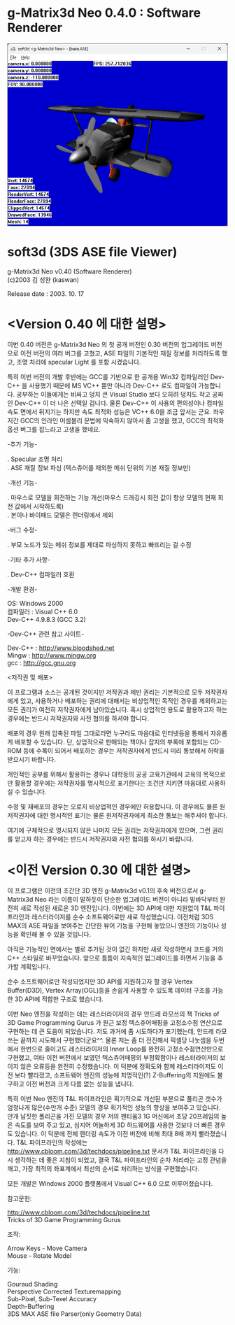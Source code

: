 # g-Matrix3d Neo 0.4.0 : Software Renderer

![app](g-matrix3d-neo.png)

# soft3d (3DS ASE file Viewer)

g-Matrix3d Neo v0.40 (Software Renderer)    
(c)2003 김 성완 (kaswan)   
	
Release date : 2003. 10. 17

# <Version 0.40 에 대한 설명>

이번 0.40 버전은 g-Matrix3d Neo 의 첫 공개 버전인 0.30 버전의 업그레이드 버전으로 이전 버전의 여러 버그를 고쳤고, ASE 파일의 기본적인 재질 정보를 처리하도록 했고, 조명 처리에 specular Light 를 포함 시켰습니다. 

특히 이번 버전의 개발 후반에는 GCC를 기반으로 한 공개용 Win32 컴파일러인 Dev-C++ 을 사용했기 때문에 MS VC++ 뿐만 아니라 Dev-C++ 로도 컴파일이 가능합니다. 공부하는 이들에게는 비싸고 덩치 큰 Visual Studio 보다 오히려 덩치도 작고 공짜인 Dev-C++ 이 더 나은 선택일 겁니다. 물론 Dev-C++ 이 사용의 편의성이나 컴파일 속도 면에서 뒤지기는 하지만 속도 최적화 성능은 VC++ 6.0을 조금 앞서는 군요. 좌우지간 GCC의 인라인 어셈블리 문법에 익숙하지 않아서 좀 고생을 했고, GCC의 최적화 옵션 버그를 잡느라고 고생을 했네요. 


-추가 기능-

 . Specular 조명 처리     
 . ASE 재질 정보 파싱 (텍스츄어를 제외한 메쉬 단위의 기본 재질 정보만) 


-개선 기능-

 . 마우스로 모델을 회전하는 기능 개선(마우스 드래깅시 회전 값이 항상 모델의 현재 회전 값에서 시작하도록)     
 . 본이나 바이패드 모델은 렌더링에서 제외


-버그 수정-

 . 부모 노드가 있는 메쉬 정보를 제대로 파싱하지 못하고 빠뜨리는 걸 수정


-기타 추가 사항-

 . Dev-C++ 컴파일러 호환


-개발 환경-
 
 OS: Windows 2000      
 컴파일러 : Visual C++ 6.0     
            Dev-C++ 4.9.8.3 (GCC 3.2)


-Dev-C++ 관련 참고 사이트-

Dev-C++ : http://www.bloodshed.net      
  Mingw : http://www.mingw.org      
    gcc	: http://gcc.gnu.org    


<저작권 및 배포>

이 프로그램과 소스는 공개된 것이지만 저작권과 제반 권리는 기본적으로 모두 저작권자에게 있고, 사용하거나 배포하는 권리에 대해서는 비상업적인 목적인 경우를 제외하고는 모든 권리가 여전히 저작권자에게 남아있습니다. 혹시 상업적인 용도로 활용하고자 하는 경우에는 반드시 저작권자와 사전 협의를 하셔야 합니다.
 
배포의 경우 원래 압축된 파일 그대로라면 누구라도 마음대로 인터넷등을 통해서 자유롭게 배포할 수 있습니다. 단, 상업적으로 판매되는 책이나 잡지의 부록에 포함되는 CD-ROM 등에 수록이 되어서 배포하는 경우는 저작권자에게 반드시 미리 통보해서 허락을 받으시기 바랍니다.

개인적인 공부를 위해서 활용하는 경우나 대학등의 공공 교육기관에서 교육의 목적으로만 활용할 경우에는 저작권자를 명시적으로 표기한다는 조건만 지키면 마음대로 사용하실 수 있습니다.

수정 및 재배포의 경우는 오로지 비상업적인 경우에만 허용합니다. 이 경우에도 물론 원저작권자에 대한 명시적인 표기는 물론 원저작권자에게 최소한 통보는 해주셔야 합니다.

여기에 구체적으로 명시되지 않은 나머지 모든 권리는 저작권자에게 있으며, 그런 권리를 얻고자 하는 경우에는 반드시 저작권자와 사전 협의를 하시기 바랍니다.


# <이전 Version 0.30 에 대한 설명>

이 프로그램은 이전의 초간단 3D 엔진 g-Matrix3d v0.1의 후속 버전으로서 g-Matrix3d Neo 라는 이름이 말하듯이 단순한 업그레이드 버전이 아니라 밑바닥부터 완전히 새로 작성된 새로운 3D 엔진입니다. 이번에는 3D API에 대한 지원없이 T&L 파이프라인과 레스터라이저를 순수 소프트웨어로만 새로 작성했습니다. 이전처럼 3DS MAX의 ASE 파일을 보여주는 간단한 뷰어 기능을 구현해 놓았으니 엔진의 기능이나 성능을 확인해 볼 수 있을 것입니다.  

아직은 기능적인 면에서는 별로 추가된 것이 없긴 하지만 새로 작성하면서 코드를 거의 C++ 스타일로 바꾸었습니다. 앞으로 틈틈이 지속적인 업그레이드를 하면서 기능을 추가할 계획입니다.

순수 소프트웨어로만 작성되었지만 3D API를 지원하고자 할 경우 Vertex Buffer(D3D), Vertex Array(OGL)등을 손쉽게 사용할 수 있도록 데이터 구조를 가능한 3D API에 적합한 구조로 했습니다.

이번 Neo 엔진을 작성하는 데는 레스터라이저의 경우 안드레 라모쓰의 책 Tricks of 3D Game Programming Gurus 가 원근 보정 텍스츄어매핑을 고정소수점 연산으로 구현하는 데 큰 도움이 되었습니다. 저도 과거에 좀 시도하다가 포기했는데, 안드레 라모쓰는 끝까지 시도해서 구현했더군요^^.  물론 저는 좀 더 전진해서 픽셀당 나눗셈을 두번에서 한번으로 줄이고도 레스터라이저의 Inner Loop를 완전히 고정소수점연산만으로 구현했고, 여타 이전 버전에서 보였던 텍스츄어매핑의 부정확함이나 레스터라이저의 보이지 않은 오류등을 완전히 수정했습니다. 이 덕분에 정확도와 함께 레스터라이저도 이전 보다 빨라졌고, 소프트웨어 엔진의 성능에 치명적인(?) Z-Buffering의 지원에도 불구하고 이전 버전과 크게 다름 없는 성능을 냅니다.

특히 이번 Neo 엔진의 T&L 파이프라인은 획기적으로 개선된 부분으로 풀리곤 갯수가 엄청나게 많은(수만개 수준) 모델의 경우 획기적인 성능의 향상을 보여주고 있습니다. 만개 남짓한 폴리곤을 가진 모델의 경우 저의 펜티움3 1G 머신에서 초당 20프레임의 높은 속도를 보여 주고 있고, 심지어 어눌하게 3D 하드웨어를 사용한 것보다 더 빠른 경우도 있습니다. 이 덕분에 전체 렌더링 속도가 이전 버전에 비해 최대 8배 까지 빨라졌습니다. T&L 파이프라인의 작성에는 http://www.cbloom.com/3d/techdocs/pipeline.txt 문서가 T&L 파이프라인을 다시 생각하는 데 좋은 지침이 되었고, 결국 T&L 파이프라인의 순차 처리라는 고정 관념을 깨고, 가장 최적의 좌표계에서 최선의 순서로 처리하는 방식을 구현했습니다.

모든 개발은 Windows 2000 플랫폼에서 Visual C++ 6.0 으로 이루어졌습니다.

참고문헌:

http://www.cbloom.com/3d/techdocs/pipeline.txt      
Tricks of 3D Game Programming Gurus

조작:

Arrow Keys -	Move Camera       
Mouse	-	Rotate Model

기능:

Gouraud Shading       
Perspective Corrected Texturemapping     
Sub-Pixel, Sub-Texel Accuracy     
Depth-Buffering      
3DS MAX ASE file Parser(only Geometry Data)
